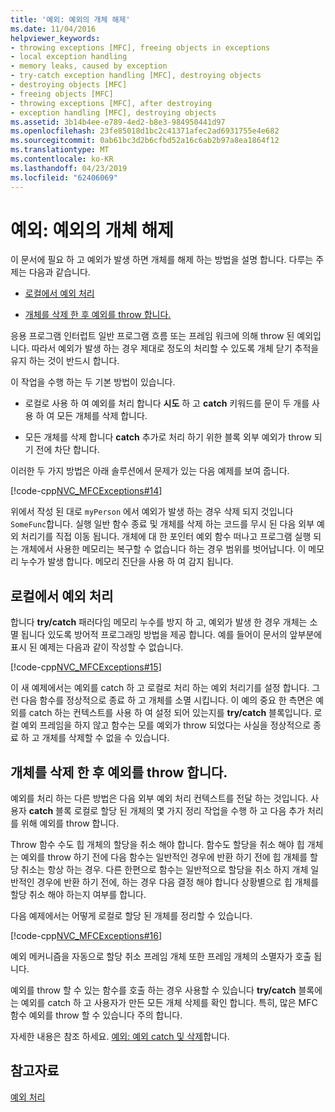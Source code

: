 ```yaml
---
title: '예외: 예외의 개체 해제'
ms.date: 11/04/2016
helpviewer_keywords:
- throwing exceptions [MFC], freeing objects in exceptions
- local exception handling
- memory leaks, caused by exception
- try-catch exception handling [MFC], destroying objects
- destroying objects [MFC]
- freeing objects [MFC]
- throwing exceptions [MFC], after destroying
- exception handling [MFC], destroying objects
ms.assetid: 3b14b4ee-e789-4ed2-b8e3-984950441d97
ms.openlocfilehash: 23fe85018d1bc2c41371afec2ad6931755e4e682
ms.sourcegitcommit: 0ab61bc3d2b6cfbd52a16c6ab2b97a8ea1864f12
ms.translationtype: MT
ms.contentlocale: ko-KR
ms.lasthandoff: 04/23/2019
ms.locfileid: "62406069"
---
```

# <a name="exceptions-freeing-objects-in-exceptions"></a>예외: 예외의 개체 해제

이 문서에 필요 하 고 예외가 발생 하면 개체를 해제 하는 방법을 설명 합니다. 다루는 주제는 다음과 같습니다.

- [로컬에서 예외 처리](#_core_handling_the_exception_locally)

- [개체를 삭제 한 후 예외를 throw 합니다.](#_core_throwing_exceptions_after_destroying_objects)

응용 프로그램 인터럽트 일반 프로그램 흐름 또는 프레임 워크에 의해 throw 된 예외입니다. 따라서 예외가 발생 하는 경우 제대로 정도의 처리할 수 있도록 개체 닫기 추적을 유지 하는 것이 반드시 합니다.

이 작업을 수행 하는 두 기본 방법이 있습니다.

- 로컬로 사용 하 여 예외를 처리 합니다 **시도** 하 고 **catch** 키워드를 문이 두 개를 사용 하 여 모든 개체를 삭제 합니다.

- 모든 개체를 삭제 합니다 **catch** 추가로 처리 하기 위한 블록 외부 예외가 throw 되기 전에 차단 합니다.

이러한 두 가지 방법은 아래 솔루션에서 문제가 있는 다음 예제를 보여 줍니다.

[!code-cpp[NVC_MFCExceptions#14](../mfc/codesnippet/cpp/exceptions-freeing-objects-in-exceptions_1.cpp)]

위에서 작성 된 대로 `myPerson` 에서 예외가 발생 하는 경우 삭제 되지 것입니다 `SomeFunc`합니다. 실행 일반 함수 종료 및 개체를 삭제 하는 코드를 무시 된 다음 외부 예외 처리기를 직접 이동 됩니다. 개체에 대 한 포인터 예외 함수 떠나고 프로그램 실행 되는 개체에서 사용한 메모리는 복구할 수 없습니다 하는 경우 범위를 벗어납니다. 이 메모리 누수가 발생 합니다. 메모리 진단을 사용 하 여 감지 됩니다.

##  <a name="_core_handling_the_exception_locally"></a> 로컬에서 예외 처리

합니다 **try/catch** 패러다임 메모리 누수를 방지 하 고, 예외가 발생 한 경우 개체는 소멸 됩니다 있도록 방어적 프로그래밍 방법을 제공 합니다. 예를 들어이 문서의 앞부분에 표시 된 예제는 다음과 같이 작성할 수 없습니다.

[!code-cpp[NVC_MFCExceptions#15](../mfc/codesnippet/cpp/exceptions-freeing-objects-in-exceptions_2.cpp)]

이 새 예제에서는 예외를 catch 하 고 로컬로 처리 하는 예외 처리기를 설정 합니다. 그런 다음 함수를 정상적으로 종료 하 고 개체를 소멸 시킵니다. 이 예의 중요 한 측면은 예외를 catch 하는 컨텍스트를 사용 하 여 설정 되어 있는지를 **try/catch** 블록입니다. 로컬 예외 프레임을 하지 않고 함수는 모를 예외가 throw 되었다는 사실을 정상적으로 종료 하 고 개체를 삭제할 수 없을 수 있습니다.

##  <a name="_core_throwing_exceptions_after_destroying_objects"></a> 개체를 삭제 한 후 예외를 throw 합니다.

예외를 처리 하는 다른 방법은 다음 외부 예외 처리 컨텍스트를 전달 하는 것입니다. 사용자 **catch** 블록 로컬로 할당 된 개체의 몇 가지 정리 작업을 수행 하 고 다음 추가 처리를 위해 예외를 throw 합니다.

Throw 함수 수도 힙 개체의 할당을 취소 해야 합니다. 함수도 할당을 취소 해야 힙 개체는 예외를 throw 하기 전에 다음 함수는 일반적인 경우에 반환 하기 전에 힙 개체를 할당 취소는 항상 하는 경우. 다른 한편으로 함수는 일반적으로 할당을 취소 하지 개체 일반적인 경우에 반환 하기 전에, 하는 경우 다음 결정 해야 합니다 상황별으로 힙 개체를 할당 취소 해야 하는지 여부를 합니다.

다음 예제에서는 어떻게 로컬로 할당 된 개체를 정리할 수 있습니다.

[!code-cpp[NVC_MFCExceptions#16](../mfc/codesnippet/cpp/exceptions-freeing-objects-in-exceptions_3.cpp)]

예외 메커니즘을 자동으로 할당 취소 프레임 개체 또한 프레임 개체의 소멸자가 호출 됩니다.

예외를 throw 할 수 있는 함수를 호출 하는 경우 사용할 수 있습니다 **try/catch** 블록에는 예외를 catch 하 고 사용자가 만든 모든 개체 삭제를 확인 합니다. 특히, 많은 MFC 함수 예외를 throw 할 수 있습니다 주의 합니다.

자세한 내용은 참조 하세요. [예외: 예외 catch 및 삭제](../mfc/exceptions-catching-and-deleting-exceptions.md)합니다.

## <a name="see-also"></a>참고자료

[예외 처리](../mfc/exception-handling-in-mfc.md)
